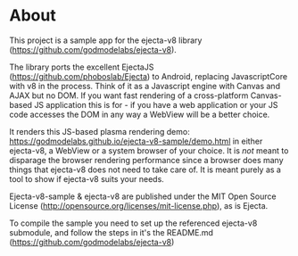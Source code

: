 # About

This project is a sample app for the ejecta-v8 library (https://github.com/godmodelabs/ejecta-v8).

The library ports the excellent EjectaJS (https://github.com/phoboslab/Ejecta) to Android, replacing JavascriptCore with v8 in the process. Think of it as a Javascript engine with Canvas and AJAX but no DOM. If you want fast rendering of a cross-platform Canvas-based JS application this is for - if you have a web application or your JS code accesses the DOM in any way a WebView will be a better choice.

It renders this JS-based plasma rendering demo: https://godmodelabs.github.io/ejecta-v8-sample/demo.html in either ejecta-v8, a WebView or a system browser of your choice. It is _not_ meant to
disparage the browser rendering performance since a browser does many things that ejecta-v8 does not need to take care of. It is meant purely as a tool to show
if ejecta-v8 suits your needs.

Ejecta-v8-sample & ejecta-v8 are published under the MIT Open Source License (http://opensource.org/licenses/mit-license.php), as is Ejecta.

To compile the sample you need to set up the referenced ejecta-v8 submodule, and follow the steps in it's the README.md (https://github.com/godmodelabs/ejecta-v8)
